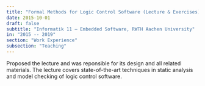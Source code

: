 ```yaml
---
title: "Formal Methods for Logic Control Software (Lecture & Exercises)"
date: 2015-10-01
draft: false
subtitle: "Informatik 11 – Embedded Software, RWTH Aachen University"
in: "2015 -- 2019"
section: "Work Experience"
subsection: "Teaching"
---
```


Proposed the lecture and was reponsible for its design and all related materials.
The lecture covers state-of-the-art techniques in static analysis and model checking of logic control software.